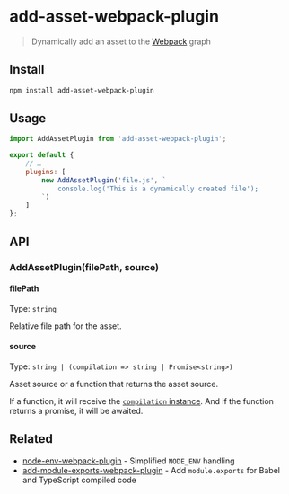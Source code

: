 # add-asset-webpack-plugin

> Dynamically add an asset to the [Webpack](https://webpack.js.org) graph

## Install

```sh
npm install add-asset-webpack-plugin
```

## Usage

```js
import AddAssetPlugin from 'add-asset-webpack-plugin';

export default {
	// …
	plugins: [
		new AddAssetPlugin('file.js', `
			console.log('This is a dynamically created file');
		`)
	]
};
```

## API

### AddAssetPlugin(filePath, source)

#### filePath

Type: `string`

Relative file path for the asset.

#### source

Type: `string | (compilation => string | Promise<string>)`

Asset source or a function that returns the asset source.

If a function, it will receive the [`compilation` instance](https://webpack.js.org/api/compilation/). And if the function returns a promise, it will be awaited.

## Related

- [node-env-webpack-plugin](https://github.com/sindresorhus/node-env-webpack-plugin) - Simplified `NODE_ENV` handling
- [add-module-exports-webpack-plugin](https://github.com/sindresorhus/add-module-exports-webpack-plugin) - Add `module.exports` for Babel and TypeScript compiled code
